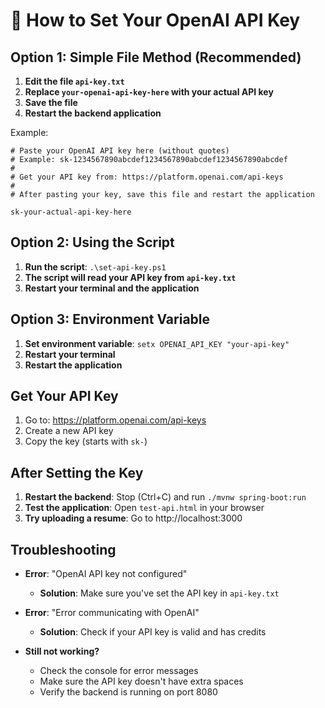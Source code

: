 # 🔑 How to Set Your OpenAI API Key

## **Option 1: Simple File Method (Recommended)**

1. **Edit the file `api-key.txt`**
2. **Replace `your-openai-api-key-here` with your actual API key**
3. **Save the file**
4. **Restart the backend application**

Example:
```
# Paste your OpenAI API key here (without quotes)
# Example: sk-1234567890abcdef1234567890abcdef1234567890abcdef
# 
# Get your API key from: https://platform.openai.com/api-keys
# 
# After pasting your key, save this file and restart the application

sk-your-actual-api-key-here
```

## **Option 2: Using the Script**

1. **Run the script**: `.\set-api-key.ps1`
2. **The script will read your API key from `api-key.txt`**
3. **Restart your terminal and the application**

## **Option 3: Environment Variable**

1. **Set environment variable**: `setx OPENAI_API_KEY "your-api-key"`
2. **Restart your terminal**
3. **Restart the application**

## **Get Your API Key**

1. Go to: https://platform.openai.com/api-keys
2. Create a new API key
3. Copy the key (starts with `sk-`)

## **After Setting the Key**

1. **Restart the backend**: Stop (Ctrl+C) and run `./mvnw spring-boot:run`
2. **Test the application**: Open `test-api.html` in your browser
3. **Try uploading a resume**: Go to http://localhost:3000

## **Troubleshooting**

- **Error**: "OpenAI API key not configured"
  - **Solution**: Make sure you've set the API key in `api-key.txt`
  
- **Error**: "Error communicating with OpenAI"
  - **Solution**: Check if your API key is valid and has credits

- **Still not working?**
  - Check the console for error messages
  - Make sure the API key doesn't have extra spaces
  - Verify the backend is running on port 8080 